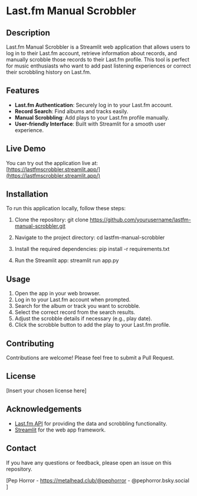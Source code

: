 # Last.fm Manual Scrobbler

## Description

Last.fm Manual Scrobbler is a Streamlit web application that allows users to log in to their Last.fm account, retrieve information about records, and manually scrobble those records to their Last.fm profile. This tool is perfect for music enthusiasts who want to add past listening experiences or correct their scrobbling history on Last.fm.

## Features

- **Last.fm Authentication**: Securely log in to your Last.fm account.
- **Record Search**: Find albums and tracks easily.
- **Manual Scrobbling**: Add plays to your Last.fm profile manually.
- **User-friendly Interface**: Built with Streamlit for a smooth user experience.

## Live Demo

You can try out the application live at: [https://lastfmscrobbler.streamlit.app/](https://lastfmscrobbler.streamlit.app/)

## Installation

To run this application locally, follow these steps:

1. Clone the repository:
git clone https://github.com/yourusername/lastfm-manual-scrobbler.git

2. Navigate to the project directory:
cd lastfm-manual-scrobbler

3. Install the required dependencies:
pip install -r requirements.txt

4. Run the Streamlit app:
streamlit run app.py

## Usage

1. Open the app in your web browser.
2. Log in to your Last.fm account when prompted.
3. Search for the album or track you want to scrobble.
4. Select the correct record from the search results.
5. Adjust the scrobble details if necessary (e.g., play date).
6. Click the scrobble button to add the play to your Last.fm profile.

## Contributing

Contributions are welcome! Please feel free to submit a Pull Request.

## License

[Insert your chosen license here]

## Acknowledgements

- [Last.fm API](https://www.last.fm/api) for providing the data and scrobbling functionality.
- [Streamlit](https://streamlit.io/) for the web app framework.

## Contact

If you have any questions or feedback, please open an issue on this repository.

[Pep Horror - https://metalhead.club/@pephorror - @pephorror.bsky.social ]
